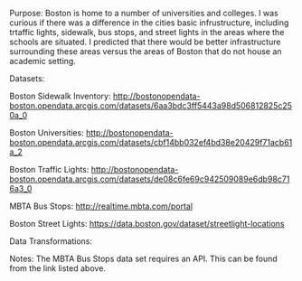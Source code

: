 Purpose:
Boston is home to a number of universities and colleges. I was curious if there was a difference in the cities basic infrustructure, including trtaffic lights, sidewalk, bus stops, and street lights in the areas where the schools are situated. I predicted that there would be better infrastructure surrounding these areas versus the areas of Boston that do not house an academic setting.


Datasets:

Boston Sidewalk Inventory: http://bostonopendata-boston.opendata.arcgis.com/datasets/6aa3bdc3ff5443a98d506812825c250a_0 

Boston Universities: http://bostonopendata-boston.opendata.arcgis.com/datasets/cbf14bb032ef4bd38e20429f71acb61a_2

Boston Traffic Lights: http://bostonopendata-boston.opendata.arcgis.com/datasets/de08c6fe69c942509089e6db98c716a3_0

MBTA Bus Stops: http://realtime.mbta.com/portal

Boston Street Lights: https://data.boston.gov/dataset/streetlight-locations

Data Transformations:

Notes:
The MBTA Bus Stops data set requires an API. This can be found from the link listed above.
